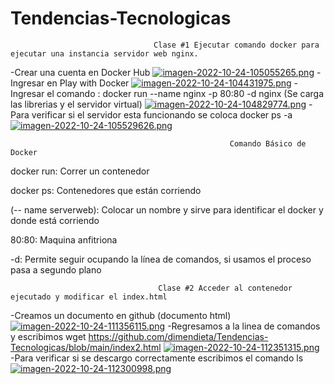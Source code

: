 # Tendencias-Tecnologicas
                                    Clase #1 Ejecutar comando docker para ejecutar una instancia servidor web nginx.
-Crear una cuenta en Docker Hub
[![imagen-2022-10-24-105055265.png](https://i.postimg.cc/BQh0x72q/imagen-2022-10-24-105055265.png)](https://postimg.cc/zVR6NjdM)
-Ingresar en Play with Docker
[![imagen-2022-10-24-104431975.png](https://i.postimg.cc/gcB3Xmr4/imagen-2022-10-24-104431975.png)](https://postimg.cc/z3Ky4mCR)
-Ingresar el comando : docker run --name nginx -p 80:80 -d nginx 
(Se carga las librerias y el servidor virtual)
[![imagen-2022-10-24-104829774.png](https://i.postimg.cc/x8SGCP6H/imagen-2022-10-24-104829774.png)](https://postimg.cc/62Y4bCJ5)
-Para verificar si el servidor esta funcionando se coloca docker ps -a
[![imagen-2022-10-24-105529626.png](https://i.postimg.cc/YS0zy3nf/imagen-2022-10-24-105529626.png)](https://postimg.cc/67sZ8dNy)

                                                     Comando Básico de Docker 

docker run: Correr un contenedor

docker ps: Contenedores que están corriendo

(-- name serverweb): Colocar un nombre y sirve para identificar el docker y donde está corriendo

80:80: Maquina anfitriona

-d: Permite seguir ocupando la línea de comandos, si usamos el proceso pasa a segundo plano

                                     Clase #2 Acceder al contenedor ejecutado y modificar el index.html
-Creamos un documento en github (documento html)
[![imagen-2022-10-24-111356115.png](https://i.postimg.cc/zDkQHdg0/imagen-2022-10-24-111356115.png)](https://postimg.cc/bdsgK9Lt)
-Regresamos a la linea de comandos y escribimos wget https://github.com/dimendieta/Tendencias-Tecnologicas/blob/main/index2.html
[![imagen-2022-10-24-112351315.png](https://i.postimg.cc/ydTXrbhd/imagen-2022-10-24-112351315.png)](https://postimg.cc/G8Hy4z5w)
-Para verificar si se descargo correctamente escribimos el comando ls
[![imagen-2022-10-24-112300998.png](https://i.postimg.cc/T1V8SG7b/imagen-2022-10-24-112300998.png)](https://postimg.cc/Pv5FvGkf)



